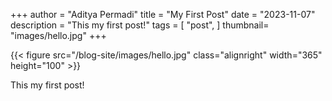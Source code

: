 +++
author = "Aditya Permadi"
title = "My First Post"
date = "2023-11-07"
description = "This my first post!"
tags = [
    "post",
]
thumbnail= "images/hello.jpg"
+++

{{< figure src="/blog-site/images/hello.jpg"  class="alignright" width="365" height="100" >}}

This my first post!
